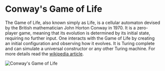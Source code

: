 # Conway's Game of Life

The Game of Life, also known simply as Life, is a cellular automaton devised by the British mathematician John Horton
Conway in 1970. It is a zero-player game, meaning that its evolution is determined by its initial state, 
requiring no further input. One interacts with the Game of Life by creating an initial configuration and observing how 
it evolves. It is Turing complete and can simulate a universal constructor or any other Turing machine. 
For more details read the [wikipedia article](https://en.wikipedia.org/wiki/Conway%27s_Game_of_Life).

![Conway's Game of Life](./resource/game_of_life.gif)